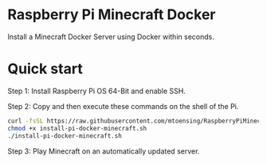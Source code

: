 # Raspberry Pi Minecraft Docker
Install a Minecraft Docker Server using Docker within seconds. 

# Quick start 

Step 1: Install Raspberry Pi OS 64-Bit and enable SSH.

Step 2: Copy and then execute these commands on the shell of the Pi.

```sh
curl -fsSL https://raw.githubusercontent.com/mtoensing/RaspberryPiMinecraftDocker/main/getPiMinecraftDocker.sh -o install-pi-docker-minecraft.sh 
chmod +x install-pi-docker-minecraft.sh 
./install-pi-docker-minecraft.sh
```

Step 3: Play Minecraft on an automatically updated server.
